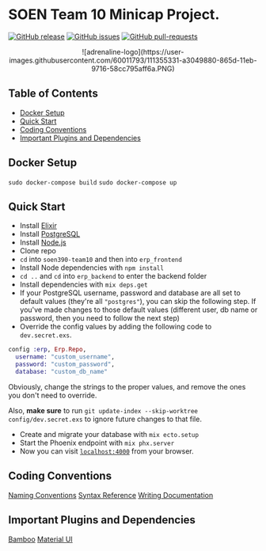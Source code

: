 # SOEN Team 10 Minicap Project.
[![GitHub release](https://img.shields.io/github/release/lsegaux/soen390-team10.svg)](https://GitHub.com/lsegaux/soen390-team10/releases/)
[![GitHub issues](https://img.shields.io/github/issues/lsegaux/soen390-team10.svg)](https://GitHub.com/lsegaux/soen390-team10/issues/)
[![GitHub pull-requests](https://img.shields.io/github/issues-pr/lsegaux/soen390-team10.svg)](https://GitHub.com/lsegaux/soen390-team10/pull/)
<p align="center">
  ![adrenaline-logo](https://user-images.githubusercontent.com/60011793/111355331-a3049880-865d-11eb-9716-58cc795aff6a.PNG)
</p>

## Table of Contents
- [Docker Setup](#docker-setup)
- [Quick Start](#quick-start)
- [Coding Conventions](#coding-conventions)
- [Important Plugins and Dependencies](#import-plugins-and-dependencies)

## Docker Setup

`sudo docker-compose build`
`sudo docker-compose up`

## Quick Start

- Install [Elixir](https://elixir-lang.org/install.html)
- Install [PostgreSQL](https://www.enterprisedb.com/downloads/postgres-postgresql-downloads)
- Install [Node.js](https://nodejs.org/en/download/)
- Clone repo
- `cd` into `soen390-team10` and then into `erp_frontend`
- Install Node dependencies with `npm install`
- `cd ..` and `cd` into `erp_backend` to enter the backend folder
- Install dependencies with `mix deps.get`
- If your PostgreSQL username, password and database are all set to default values (they're all `"postgres"`), you can skip the following step. If you've made changes to those default values (different user, db name or password, then you need to follow the next step)
- Override the config values by adding the following code to `dev.secret.exs`.
```elixir
config :erp, Erp.Repo,
  username: "custom_username",
  password: "custom_password",
  database: "custom_db_name"
```
Obviously, change the strings to the proper values, and remove the ones you don't need to override. 

Also, **make sure** to run `git update-index --skip-worktree config/dev.secret.exs` to ignore future changes to that file.
- Create and migrate your database with `mix ecto.setup`
- Start the Phoenix endpoint with `mix phx.server`
- Now you can visit [`localhost:4000`](http://localhost:4000) from your browser.

## Coding Conventions
[Naming Conventions](https://hexdocs.pm/elixir/naming-conventions.html)
[Syntax Reference](https://hexdocs.pm/elixir/syntax-reference.html)
[Writing Documentation](https://hexdocs.pm/elixir/master/writing-documentation.html)

## Important Plugins and Dependencies
[Bamboo](https://hexdocs.pm/bamboo/Bamboo.Email.html)
[Material UI](https://material-ui.com/)

